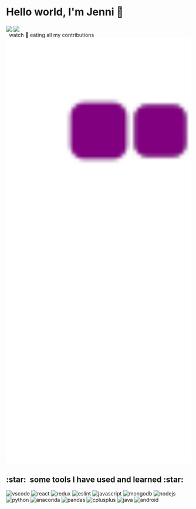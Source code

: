 # Hello world, I'm Jenni 👋

<div>
<a href="https://github.com/jenniaylis">
  <img align="center" src="https://github-readme-stats-sigma-five.vercel.app/api/top-langs/?username=jenjei&layout=compact&theme=buefy" height="160" />
</a>
<img src="https://github-readme-streak-stats.herokuapp.com/?user=jenjei&theme=buefy" height="160" align="center"></img>
</div

<h2> &nbsp; watch 🐍 eating all my contributions </h2>
<img src="https://github.com/jenjei/jenjei/blob/output/github-contribution-grid-snake.gif" width="800"/>

<h2> :star: &nbsp;some tools I have used and learned :star: </h2>
<p align="left">
<img src="https://cdn.jsdelivr.net/gh/devicons/devicon/icons/vscode/vscode-original.svg" alt="vscode" title="Visual Studio Code" width="45" height="45"/>
<img src="https://cdn.jsdelivr.net/gh/devicons/devicon/icons/react/react-original.svg" alt="react" title="React" width="45" height="45"/>
<img src="https://cdn.jsdelivr.net/gh/devicons/devicon/icons/redux/redux-original.svg" alt="redux" title="Redux" width="45" height="45"/>
<img src="https://cdn.jsdelivr.net/gh/devicons/devicon/icons/eslint/eslint-original.svg" alt="eslint" title="ESLint" width="45" height="45"/>
<img src="https://cdn.jsdelivr.net/gh/devicons/devicon/icons/javascript/javascript-original.svg" alt="javascript" title="Javascript" width="45" height="45"/>
<img src="https://cdn.jsdelivr.net/gh/devicons/devicon/icons/mongodb/mongodb-original.svg" alt="mongodb" title="MongoDB" width="45" height="45"/>
<img src="https://cdn.jsdelivr.net/gh/devicons/devicon/icons/nodejs/nodejs-original.svg" alt="nodejs" title="NodeJS" width="45" height="45"/>
<img src="https://cdn.jsdelivr.net/gh/devicons/devicon/icons/python/python-original.svg" alt="python" title="Python" width="45" height="45"/>
<img src="https://cdn.jsdelivr.net/gh/devicons/devicon/icons/anaconda/anaconda-original.svg" alt="anaconda" title="Anaconda" width="45" height="45"/>
<img src="https://cdn.jsdelivr.net/gh/devicons/devicon/icons/pandas/pandas-original.svg" alt="pandas" title="Pandas" width="45" height="45"/>
<img src="https://cdn.jsdelivr.net/gh/devicons/devicon/icons/cplusplus/cplusplus-original.svg" alt="cplusplus" title="C++" width="45" height="45"/>
<img src="https://cdn.jsdelivr.net/gh/devicons/devicon/icons/java/java-original.svg" alt="java" title="Java" width="45" height="45"/>
<img src="https://cdn.jsdelivr.net/gh/devicons/devicon/icons/android/android-original.svg" alt="android" title="Android" width="45" height="45"/>
